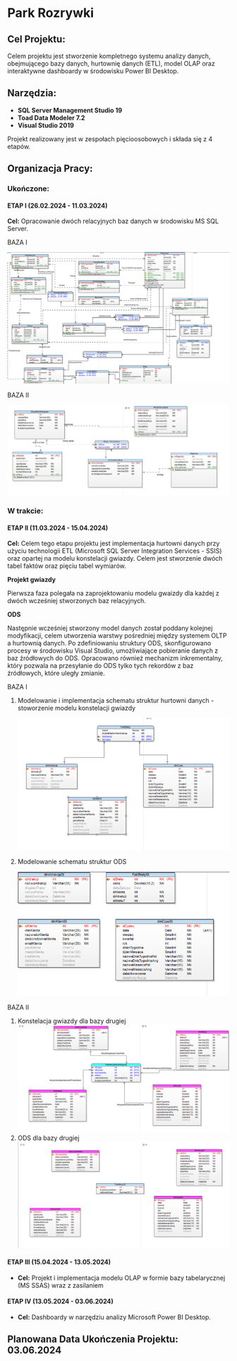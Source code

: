 # Park Rozrywki

## Cel Projektu:
Celem projektu jest stworzenie kompletnego systemu analizy danych, obejmującego bazy danych, hurtownię danych (ETL), model OLAP oraz interaktywne dashboardy w środowisku Power BI Desktop.

## Narzędzia:

- **SQL Server Management Studio 19**
- **Toad Data Modeler 7.2**
- **Visual Studio 2019**

Projekt realizowany jest w zespołach pięcioosobowych i składa się z 4 etapów.

## Organizacja Pracy:

### Ukończone: 
#### ETAP I (26.02.2024 - 11.03.2024)
**Cel:** Opracowanie dwóch relacyjnych baz danych w środowisku MS SQL Server.

BAZA I

![BazaI](img/schematpierwszy.png)

BAZA II

![BazaII](img/schemat1.jpg)


### W trakcie: 
#### ETAP II (11.03.2024 - 15.04.2024)
**Cel:** Celem tego etapu projektu jest implementacja hurtowni danych przy użyciu technologii ETL (Microsoft SQL Server Integration Services - SSIS) oraz opartej na modelu konstelacji gwiazdy. Celem jest stworzenie dwóch tabel faktów oraz pięciu tabel wymiarów.

**Projekt gwiazdy**
  
Pierwsza faza polegała na zaprojektowaniu modelu gwaizdy dla każdej z dwóch wcześniej stworzonych baz relacyjnych.
  
**ODS**
  
Następnie wcześniej stworzony model danych został poddany kolejnej modyfikacji, celem utworzenia warstwy pośredniej między systemem OLTP a hurtownią danych. Po zdefiniowaniu struktury ODS, skonfigurowano procesy w środowisku Visual Studio, umożliwiające pobieranie danych z baz źródłowych do ODS. Opracowano również mechanizm inkrementalny, który pozwala na przesyłanie do ODS tylko tych rekordów z baz źródłowych, które uległy zmianie.



BAZA I
1. Modelowanie i implementacja schematu struktur hurtowni danych - stoworzenie modelu konstelacji gwiazdy
   
   ![Model gwiazdy baza I](img/schematFaktBiletu.png)
   
2. Modelowanie schematu struktur ODS
   
   ![ODS 1](img/scheamt_ODS.png)

BAZA II
1. Konstelacja gwiazdy dla bazy drugiej
   ![Model gwiazdy baza II](img/gwiazda2.png)
2. ODS dla bazy drugiej 
   ![ODS 2](img/ods2.png)



#### ETAP III (15.04.2024 - 13.05.2024)
- **Cel:** Projekt i implementacja modelu OLAP w formie bazy tabelarycznej (MS SSAS) wraz z
zasilaniem

#### ETAP IV (13.05.2024 - 03.06.2024)
- **Cel:** Dashboardy w narzędziu analizy Microsoft Power BI Desktop.

## Planowana Data Ukończenia Projektu: 03.06.2024

